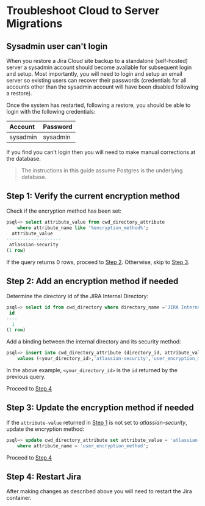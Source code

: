 # Troubleshoot Cloud to Server Migrations

## Sysadmin user can't login

When you restore a Jira Cloud site backup to a standalone (self-hosted) server a sysadmin account should become
available for subsequent login and setup. Most importantly, you will need to login and setup an email server so existing
users can recover their passwords (credentials for all accounts other than the sysadmin account will have been disabled
following a restore).

Once the system has restarted, following a restore, you should be able to login with the following credentials:

| Account  | Password |
|:-------- |:---------|
| sysadmin | sysadmin |

If you find you can't login then you will need to make manual corrections at the database.

> The instructions in this guide assume Postgres is the underlying database.

<a name="step-1"></a>

## Step 1: Verify the current encryption method

Check if the encryption method has been set:

```sql
psql=> select attribute_value from cwd_directory_attribute
    where attribute_name like '%encryption_method%';
  attribute_value
--------------------
 atlassian-security
(1 row)
```

If the query returns 0 rows, proceed to [Step 2](#step-2). Otherwise, skip to [Step 3](#step-3).

<a name="step-2"></a>

## Step 2: Add an encryption method if needed

Determine the directory id of the JIRA Internal Directory:

```sql
psql=> select id from cwd_directory where directory_name ='JIRA Internal Directory';
 id
----
  1
(1 row)
```

Add a binding between the internal directory and its security method:

```sql
psql=> insert into cwd_directory_attribute (directory_id, attribute_value, attribute_name)
    values (<your_directory_id>,'atlassian-security','user_encryption_method');
```

In the above example, `<your_directory_id>` is the `id` returned by the previous query.

Proceed to [Step 4](#step-4)

<a name="step-3"></a>

## Step 3: Update the encryption method if needed

If the `attribute-value` returned in [Step 1](#step-1) is not set to _atlassian-security_, update the encryption
method:

```sql
psql=> update cwd_directory_attribute set attribute_value = 'atlassian-security'
    where attribute_name = 'user_encryption_method';
```

Proceed to [Step 4](#step-4)

<a name="step-4"></a>

## Step 4: Restart Jira

After making changes as described above you will need to restart the Jira container.
